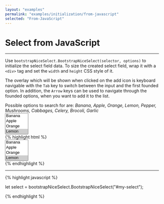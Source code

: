 ```yaml
---
layout: "examples"
permalink: "examples/initialization/from-javascript"
selected: "From-JavaScript"
---
```


# **Select from JavaScript**

---

Use `bootstrapNiceSelect.BootstrapNiceSelect(selector, options)` to initialize the select field data. To size the created select field, wrap it with a `<div>` tag and set the `width` and `height` CSS style of it.

The overlay which will be shown when clicked on the add icon is keyboard navigable with the `Tab` key to switch between the input and the first founded option. In addition, the `Arrow` keys can be used to navigate through the founded options, when you want to add it to the list.

<div class="alert alert-light d-flex justify-content-start align-items-center font-size-13" role="alert">
        <i class="fa-solid fa-circle-info pe-2"></i>Possible options to search for are: <i class="ms-2">Banana, Apple, Orange, Lemon, Pepper, Mushrooms, Cabbages, Celery, Brocoli, Garlic</i>
</div>

<div class="container my-4 border rounded p-0">
    <div class="p-5 border-bottom">
        <select id="from-javascript" multiple="multiple">
            <option value="Banana">Banana</option>
            <option value="Apple">Apple</option>
            <option value="Orange">Orange</option>
            <option value="Lemon" selected="selected">Lemon</option>
            <option value="Pepper">Pepper</option>
            <option value="Mushrooms">Mushrooms</option>
            <option value="Cabbages">Cabbages</option>
            <option value="Celery">Celery</option>
            <option value="Garlic">Garlic</option>
            <option value="Brocoli">Brocoli</option>
        </select>
    </div>
    <div class="bg-highlight rounded">
{% highlight html %}
<div class="container">
    <select id="my-select" multiple="multiple">
      <option value="Banana">Banana</option>
      <option value="Apple">Apple</option>
      <option value="Orange">Orange</option>
      <option value="Lemon" selected="selected">Lemon</option>
      <option value="Pepper">Pepper</option>
      <option value="Mushrooms">Mushrooms</option>
      <option value="Cabbages">Cabbages</option>
      <option value="Celery">Celery</option>
      <option value="Garlic">Garlic</option>
      <option value="Brocoli">Brocoli</option>
    </select>
</div>
{% endhighlight %}
<hr>
{% highlight javascript %}

let select = bootstrapNiceSelect.BootstrapNiceSelect("#my-select");

{% endhighlight %}
    </div>
</div>
